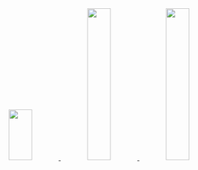 <!--
<img src="https://capsule-render.vercel.app/api?text=Yeonkr&fontColor=41C363&type=soft&color=FFFFFF&animation=twinkling&fontSize=130&height=300&fontAlign=50"/>

<picture>
  <source media="(prefers-color-scheme: dark)" width="100%" srcset="https://raw.githubusercontent.com/yeonkr/yeonkr/output/github-contribution-grid-snake-dark.svg">
  <source media="(prefers-color-scheme: light)" width="100%" srcset="https://raw.githubusercontent.com/yeonkr/yeonkr/output/github-contribution-grid-snake.svg">
  <img alt="github contribution grid snake animation" width="100%" src="https://raw.githubusercontent.com/yeonkr/yeonkr/output/github-contribution-grid-snake.svg">
</picture>

<br /><br />

<div align="right">
<p>
  <a align="right" href="https://hits.seeyoufarm.com"><img src="https://hits.seeyoufarm.com/api/count/incr/badge.svg?url=https%3A%2F%2Fgithub.com%2Fyeonkr&count_bg=%23800080&title_bg=%23EAEDF0&icon=github.svg&icon_color=%23E7E7E7&title=hits&edge_flat=false"/></a>
</p>
</div>
-->


<div align="center">
<a href="https://github.com/devxb/gitanimals">
    <img src="https://render.gitanimals.org/lines/yeonkr?pet-id=1" width="30%" height="100"/>
    <img src="https://render.gitanimals.org/lines/yeonkr?pet-id=700317931867048892" width="30%" height="300"/>
  <img src="https://render.gitanimals.org/lines/yeonkr?pet-id=700323745449221999" width="30%" height="300"/>
</div>
